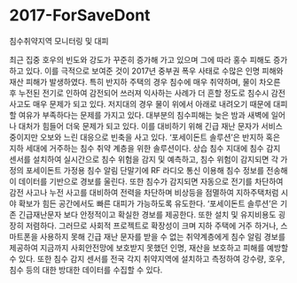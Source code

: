# 2017-ForSaveDont

침수취약지역 모니터링 및 대피 

최근 집중 호우의 빈도와 강도가 꾸준히 증가해 가고 있으며 그에 따라 홍수 피해도 증가하고 있다. 이를 극적으로 보여준 것이 2017년 중부권 폭우 사태로 수많은 인명 피해와 재산 피해가 발생하였다. 특히 반지하 주택의 경우 침수에 매우 취약하며, 물이 차오른 후 누전된 전기로 인하여 감전되어 쓰러져 익사하는 사례가 더 흔할 정도로 침수시 감전사고도 매우 문제가 되고 있다. 저지대의 경우 물이 위에서 아래로 내려오기 때문에 대피할 여유가 부족하다는 문제를 가지고 있다. 대부분의 침수피해는 늦은 밤과 새벽에 일어나 대처가 힘들어 더욱 문제가 되고 있다. 이를 대비하기 위해 긴급 재난 문자가 서비스 중이지만 오보와 느린 대응으로 빈축을 사고 있다.
 ‘포세이돈트 솔루션’은 반지하 혹은 지하 세대에 거주하는 침수 취약 계층을 위한 솔루션이다. 상습 침수 지대에 침수 감지 센서를 설치하여 실시간으로 침수 위험을 감지 및 예측하고, 침수 위험이 감지되면 각 가정의 포세이돈트 가정용 침수 알림 단말기에 RF 라디오 통신 이용해 침수 정보를 전송해 이 데이터를 기반으로 경보를 울린다. 또한 침수가 감지되면 자동으로 전기를 차단하여 감전 사고나 누전 사고를 대비하여 전력을 차단하며 비상등을 점멸하여 지하주택처럼 시야 확보가 힘든 공간에서도 빠른 대피가 가능하도록 유도한다.
 ‘포세이돈트 솔루션’은 기존 긴급재난문자 보다 안정적이고 확실한 경보를 제공한다. 또한 설치 및 유지비용도 굉장히 저렴하다. 그러므로 사회적 프로젝트로 확장성이 크며 지하 주택에 거주 하거나, 스마트폰을 사용하지 못해 긴급 재난 문자를 받을 수 없는 취약계층에게 침수 알림 경보를 제공하여 지금까지 사회안전망에 보호받지 못했던 인명, 재산을 보호하고 피해를 예방할 수 있다. 또한 침수 감지 센서를 전국 각지 취약지역에 설치하고 측정하여 강수량, 호우, 침수 등의 대한 방대한 데이터를 수집할 수 있다.
